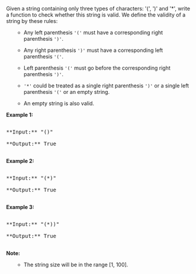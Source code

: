 

Given a string containing only three types of characters: '(', ')' and '*', write a function to check whether this string is valid. We define the validity of a string by these rules:
<ol>
- Any left parenthesis `'('` must have a corresponding right parenthesis `')'`.
- Any right parenthesis `')'` must have a corresponding left parenthesis `'('`.
- Left parenthesis `'('` must go before the corresponding right parenthesis `')'`.
- `'*'` could be treated as a single right parenthesis `')'` or a single left parenthesis `'('` or an empty string.
- An empty string is also valid.
</ol>


**Example 1:**<br />
<pre>
**Input:** "()"
**Output:** True
</pre>


**Example 2:**<br />
<pre>
**Input:** "(*)"
**Output:** True
</pre>


**Example 3:**<br />
<pre>
**Input:** "(*))"
**Output:** True
</pre>


**Note:**<br>
<ol>
- The string size will be in the range [1, 100].
</ol>

